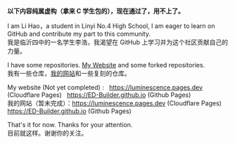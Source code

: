 __以下内容纯属虚构（拿来 C 学生包的），现在通过了，用不上了。__

I am Li Hao，a student in Linyi No.4 High School, I am eager to learn on GitHub and contribute my part to this community.  
我是临沂四中的一名学生李浩，我渴望在 GitHub 上学习并为这个社区贡献自己的力量。

I have some repositories. [My Website](/ED-Builder/ED-Builder.github.io) and some forked repositories.  
我有一些仓库，[我的网站](/ED-Builder/ED-Builder.github.io)和一些复刻的仓库。

My website (Not yet completed) : &nbsp; <https://luminescence.pages.dev> (Cloudflare Pages) &nbsp; <https://ED-Builder.github.io> (Github Pages)  
我的网站（暂未完成）：<https://luminescence.pages.dev> (Cloudflare Pages) &nbsp; <https://ED-Builder.github.io> (Github Pages)

That's it for now. Thanks for your attention.  
目前就这样。谢谢你的关注。
